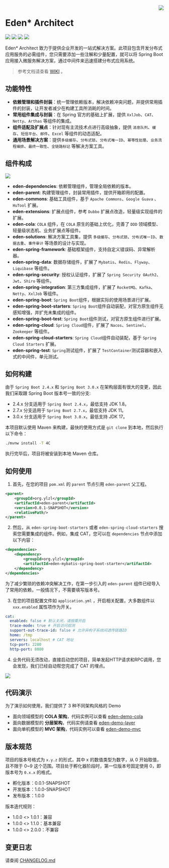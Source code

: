 <img src="https://cdn.jsdelivr.net/gh/shiyindaxiaojie/eden-images/readme/icon.png" align="right" />

[license-apache2.0]:https://www.apache.org/licenses/LICENSE-2.0.html

[github-action]:https://github.com/shiyindaxiaojie/eden-architect/actions

[sonarcloud-dashboard]:https://sonarcloud.io/dashboard?id=shiyindaxiaojie_eden-architect

# Eden* Architect

![](https://cdn.jsdelivr.net/gh/shiyindaxiaojie/eden-images/readme/language-java-blue.svg) [![](https://cdn.jsdelivr.net/gh/shiyindaxiaojie/eden-images/readme/license-apache2.0-red.svg)][license-apache2.0] [![](https://github.com/shiyindaxiaojie/eden-architect/workflows/build/badge.svg)][github-action] [![](https://sonarcloud.io/api/project_badges/measure?project=shiyindaxiaojie_eden-architect&metric=alert_status)][sonarcloud-dashboard]

Eden* Architect 致力于提供企业开发的一站式解决方案。此项目包含开发分布式应用服务的必需组件，您只需要添加一些注解和少量配置，就可以将 Spring Boot 应用接入微服务解决方案，通过中间件来迅速搭建分布式应用系统。

> 参考文档请查看 [WIKI](https://github.com/shiyindaxiaojie/eden-architect/wiki) 。

## 功能特性

* **依赖管理和插件封装**：统一管理依赖版本，解决依赖冲突问题，并提供常用插件的封装，让开发者减少在构建工具所消耗的时间。
* **常用组件集成与封装**：在 Spring 官方的基础上扩展，提供 `XxlJob`、`CAT`、`Netty`、`Arthas` 等组件的集成。
* **组件适配及扩展点**：针对现有主流技术点进行高级抽象，提供 `消息队列`、`缓存`、`短信平台`、`邮件`、`Excel` 等组件的动态适配。
* **通用场景解决方案**：提供`多级缓存`、`分布式锁`、`分布式唯一ID`、`幂等性处理`、`业务流程编排`、`最终一致性`、`全链路标记` 等解决方案工具。

## 组件构成

![](https://cdn.jsdelivr.net/gh/shiyindaxiaojie/eden-images/eden-architect/component.png)

* **eden-dependencies**: 依赖管理组件，管理全局依赖的版本。
* **eden-parent**: 构建管理组件，封装常用插件，提供开箱即用的配置。
* **eden-commons**: 基础工具组件，基于 `Apache Commons`、`Google Guava` 、`HuTool` 扩展。
* **eden-extensions**: 扩展点组件，参考 `Dubbo` 扩展点改造，轻量级实现组件的扩展。
* **eden-cola**: `COLA` 组件，在 `COLA` 原生的基础上优化，完善了 `DDD` 领域模型、轻量级状态机、业务扩展点等组件。
* **eden-solutions**: 解决方案工具集，提供 `多级缓存`、`分布式锁`、`分布式唯一ID`、`数据去重`、`事件审计` 等场景的设计与实现。
* **eden-spring-framework**: 基础框架组件，支持自定义错误码、异常解析器。
* **eden-spring-data**: 数据存储组件，扩展了 `Mybatis`、`Redis`、`Flyway`、`Liquibase` 等组件。
* **eden-spring-security**: 授权认证组件，扩展了 `Spring Security OAuth2`、`Jwt`、`Shiro` 等组件。
* **eden-spring-integration**: 第三方集成组件，扩展了 `RocketMQ`、`Kafka`、`Netty`、`XxlJob` 等组件。
* **eden-spring-boot**: `Spring Boot`组件，根据实际的使用场景进行扩展。
* **eden-spring-boot-starters**: `Spring Boot`组件自动装配，对官方原生组件无感知增强，并扩充未集成的组件。
* **eden-spring-boot-test**: `Spring Boot`组件测试，对官方原生组件进行扩展。
* **eden-spring-cloud**: `Spring Cloud`组件，扩展了 `Nacos`、`Sentinel`、`Zookeeper` 等组件。
* **eden-spring-cloud-starters**: `Spring Cloud`组件自动装配，基于 `Spring Cloud Starters` 扩展。
* **eden-spring-test**: `Spring`测试组件，扩展了 `TestContainer`测试容器和嵌入式的中间件，单元测试。

## 如何构建

由于 `Spring Boot 2.4.x` 和 `Spring Boot 3.0.x` 在架构层面有很大的变更，因此我们采取跟 Spring Boot 版本号一致的分支:

* 2.4.x 分支适用于 `Spring Boot 2.4.x`，最低支持 JDK 1.8。
* 2.7.x 分支适用于 `Spring Boot 2.7.x`，最低支持 JDK 11。
* 3.0.x 分支适用于 `Spring Boot 3.0.x`，最低支持 JDK 17。

本项目默认使用 Maven 来构建，最快的使用方式是 `git clone` 到本地，然后执行以下命令：

```bash
./mvnw install -T 4C
```

执行完毕后，项目将被安装到本地 Maven 仓库。

## 如何使用

1. 首先，在您的项目 `pom.xml` 的 `parent` 节点引用 `eden-parent` 父工程。

```xml
<parent>
    <groupId>org.ylzl</groupId>
    <artifactId>eden-parent</artifactId>
    <version>0.0.1-SNAPSHOT</version>
    <relativePath/>
</parent>
```

2. 然后，从 `eden-spring-boot-starters` 或者 `eden-spring-cloud-starters` 搜索您需要集成的组件。例如，集成 CAT，您可以在 `dependencies` 节点中添加以下内容：

```xml
<dependencies>
    <dependency>
        <groupId>org.ylzl</groupId>
        <artifactId>eden-mybatis-spring-boot-starter</artifactId>
    </dependency>
</dependencies>
```

为了减少繁琐的依赖冲突解决工作，在第一步引入的 `eden-parent` 组件已经导入了常用的依赖，一般情况下，不需要填写版本号。

3. 在您的项目配置文件如 `application.yml` ，开启相关配置，大多数组件以 `xxx.enabled` 属性项作为开关。

````yaml
cat:
  enabled: false # 默认关闭，请按需开启
  trace-mode: true # 开启访问观测
  support-out-trace-id: false # 允许异构子系统间透传链路ID
  home: /tmp
  servers: localhost # CAT 地址
  tcp-port: 2280
  http-port: 8080
````

4. 业务代码无须改动，直接启动您的项目，简单发起HTTP请求和RPC调用，您会发现，我们已经自动帮您完成了 CAT 的埋点。

![](https://cdn.jsdelivr.net/gh/shiyindaxiaojie/eden-images/cat/tracing.png)

## 代码演示

为了演示如何使用，我们提供了 3 种不同架构风格的 Demo

* 面向领域模型的 **COLA 架构**，代码实例可以查看 [eden-demo-cola](https://github.com/shiyindaxiaojie/eden-demo-cola)
* 面向数据模型的 **分层架构**，代码实例请查看 [eden-demo-layer](https://github.com/shiyindaxiaojie/eden-demo-layer)
* 面向单机模型的 **MVC 架构**，代码实例可以查看 [eden-demo-mvc](https://github.com/shiyindaxiaojie/eden-demo-mvc)

## 版本规范

项目的版本号格式为 `x.y.z` 的形式，其中 x 的数值类型为数字，从 0 开始取值，且不限于 0~9 这个范围。项目处于孵化器阶段时，第一位版本号固定使用 0，即版本号为 `0.x.x` 的格式。

* 孵化版本：0.0.1-SNAPSHOT
* 开发版本：1.0.0-SNAPSHOT
* 发布版本：1.0.0

版本迭代规则：

* 1.0.0 <> 1.0.1：兼容
* 1.0.0 <> 1.1.0：基本兼容
* 1.0.0 <> 2.0.0：不兼容

## 变更日志

请查阅 [CHANGELOG.md](https://github.com/shiyindaxiaojie/eden-architect/blob/main/CHANGELOG.md)
